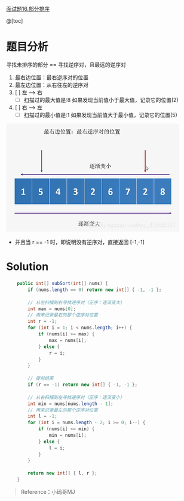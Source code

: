 ﻿[面试题16.部分排序](https://leetcode-cn.com/problems/sub-sort-lcci/)

@[toc]
# 题目分析
寻找未排序的部分 == 寻找逆序对，且最远的逆序对

 1. 最右边位置：最右逆序对的位置
 2. 最左边位置：从右往左的逆序对
 3. [ ] 左 --> 右
     - [ ] 扫描过的最大值是:8 如果发现当前值小于最大值，记录它的位置(2)
 4. [ ] 右 --> 左
     - [ ] 扫描过的最小值是:1 如果发现当前值大于最小值，记录它的位置(5)

![在这里插入图片描述](images/%E9%9D%A2%E8%AF%95%E9%A2%9816.%E9%83%A8%E5%88%86%E6%8E%92%E5%BA%8F/20200501210825631.png)

 - 并且当 r == -1 时，即说明没有逆序对，直接返回 [-1,-1]

# Solution
```java
    public int[] subSort(int[] nums) {
    	if (nums.length == 0) return new int[] { -1, -1 };
    	
    	// 从左扫描到右寻找逆序对（正序：逐渐变大）
    	int max = nums[0];
    	// 用来记录最右的那个逆序对位置
    	int r = -1;
    	for (int i = 1; i < nums.length; i++) {
			if (nums[i] >= max) {
				max = nums[i];
			} else {
				r = i;
			}
		}
    	
    	// 提前结束
    	if (r == -1) return new int[] { -1, -1 };
    	
    	// 从右扫描到左寻找逆序对（正序：逐渐变小）
    	int min = nums[nums.length - 1];
    	// 用来记录最左的那个逆序对位置
    	int l = -1;
    	for (int i = nums.length - 2; i >= 0; i--) {
			if (nums[i] <= min) {
				min = nums[i];
			} else {
				l = i;
			}
		}
    	
        return new int[] { l, r };
    }
```

> Reference：小码哥MJ

